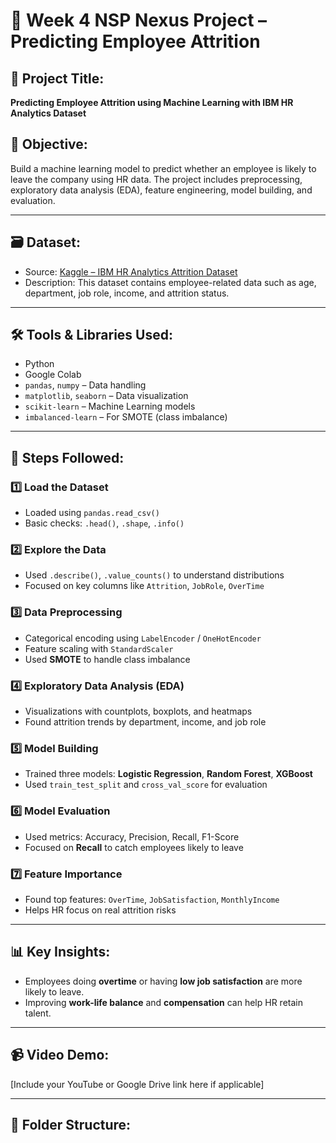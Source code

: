 # 🧠 Week 4 NSP Nexus Project – Predicting Employee Attrition

## 📌 Project Title:
**Predicting Employee Attrition using Machine Learning with IBM HR Analytics Dataset**

## 🎯 Objective:
Build a machine learning model to predict whether an employee is likely to leave the company using HR data. The project includes preprocessing, exploratory data analysis (EDA), feature engineering, model building, and evaluation.

---

## 🗃️ Dataset:
- Source: [Kaggle – IBM HR Analytics Attrition Dataset](https://www.kaggle.com/datasets/pavansubhasht/ibm-hr-analytics-attrition-dataset)
- Description: This dataset contains employee-related data such as age, department, job role, income, and attrition status.

---

## 🛠️ Tools & Libraries Used:
- Python
- Google Colab
- `pandas`, `numpy` – Data handling
- `matplotlib`, `seaborn` – Data visualization
- `scikit-learn` – Machine Learning models
- `imbalanced-learn` – For SMOTE (class imbalance)

---

## 🧪 Steps Followed:

### 1️⃣ Load the Dataset
- Loaded using `pandas.read_csv()`
- Basic checks: `.head()`, `.shape`, `.info()`

### 2️⃣ Explore the Data
- Used `.describe()`, `.value_counts()` to understand distributions
- Focused on key columns like `Attrition`, `JobRole`, `OverTime`

### 3️⃣ Data Preprocessing
- Categorical encoding using `LabelEncoder` / `OneHotEncoder`
- Feature scaling with `StandardScaler`
- Used **SMOTE** to handle class imbalance

### 4️⃣ Exploratory Data Analysis (EDA)
- Visualizations with countplots, boxplots, and heatmaps
- Found attrition trends by department, income, and job role

### 5️⃣ Model Building
- Trained three models: **Logistic Regression**, **Random Forest**, **XGBoost**
- Used `train_test_split` and `cross_val_score` for evaluation

### 6️⃣ Model Evaluation
- Used metrics: Accuracy, Precision, Recall, F1-Score
- Focused on **Recall** to catch employees likely to leave

### 7️⃣ Feature Importance
- Found top features: `OverTime`, `JobSatisfaction`, `MonthlyIncome`
- Helps HR focus on real attrition risks

---

## 📊 Key Insights:
- Employees doing **overtime** or having **low job satisfaction** are more likely to leave.
- Improving **work-life balance** and **compensation** can help HR retain talent.

---

## 📹 Video Demo:
[Include your YouTube or Google Drive link here if applicable]

---

## 📁 Folder Structure:
